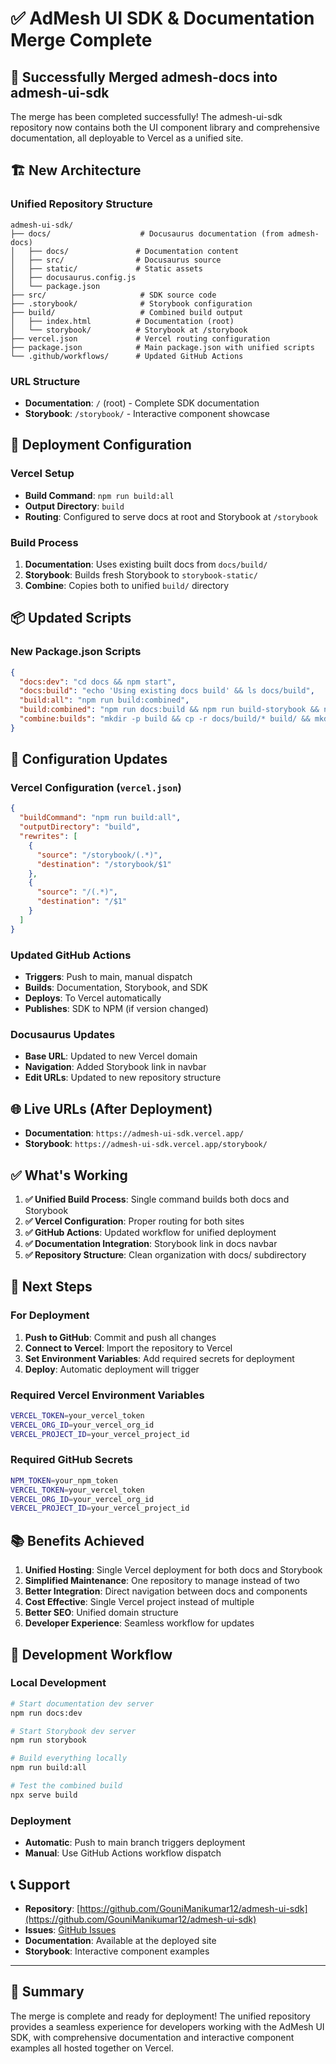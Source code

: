 # ✅ AdMesh UI SDK & Documentation Merge Complete

## 🎉 Successfully Merged admesh-docs into admesh-ui-sdk

The merge has been completed successfully! The admesh-ui-sdk repository now contains both the UI component library and comprehensive documentation, all deployable to Vercel as a unified site.

## 🏗️ New Architecture

### Unified Repository Structure
```
admesh-ui-sdk/
├── docs/                    # Docusaurus documentation (from admesh-docs)
│   ├── docs/               # Documentation content
│   ├── src/                # Docusaurus source
│   ├── static/             # Static assets
│   ├── docusaurus.config.js
│   └── package.json
├── src/                     # SDK source code
├── .storybook/              # Storybook configuration
├── build/                   # Combined build output
│   ├── index.html          # Documentation (root)
│   └── storybook/          # Storybook at /storybook
├── vercel.json             # Vercel routing configuration
├── package.json            # Main package.json with unified scripts
└── .github/workflows/      # Updated GitHub Actions
```

### URL Structure
- **Documentation**: `/` (root) - Complete SDK documentation
- **Storybook**: `/storybook/` - Interactive component showcase

## 🚀 Deployment Configuration

### Vercel Setup
- **Build Command**: `npm run build:all`
- **Output Directory**: `build`
- **Routing**: Configured to serve docs at root and Storybook at `/storybook`

### Build Process
1. **Documentation**: Uses existing built docs from `docs/build/`
2. **Storybook**: Builds fresh Storybook to `storybook-static/`
3. **Combine**: Copies both to unified `build/` directory

## 📦 Updated Scripts

### New Package.json Scripts
```json
{
  "docs:dev": "cd docs && npm start",
  "docs:build": "echo 'Using existing docs build' && ls docs/build",
  "build:all": "npm run build:combined",
  "build:combined": "npm run docs:build && npm run build-storybook && npm run combine:builds",
  "combine:builds": "mkdir -p build && cp -r docs/build/* build/ && mkdir -p build/storybook && cp -r storybook-static/* build/storybook/"
}
```

## 🔧 Configuration Updates

### Vercel Configuration (`vercel.json`)
```json
{
  "buildCommand": "npm run build:all",
  "outputDirectory": "build",
  "rewrites": [
    {
      "source": "/storybook/(.*)",
      "destination": "/storybook/$1"
    },
    {
      "source": "/(.*)",
      "destination": "/$1"
    }
  ]
}
```

### Updated GitHub Actions
- **Triggers**: Push to main, manual dispatch
- **Builds**: Documentation, Storybook, and SDK
- **Deploys**: To Vercel automatically
- **Publishes**: SDK to NPM (if version changed)

### Docusaurus Updates
- **Base URL**: Updated to new Vercel domain
- **Navigation**: Added Storybook link in navbar
- **Edit URLs**: Updated to new repository structure

## 🌐 Live URLs (After Deployment)

- **Documentation**: `https://admesh-ui-sdk.vercel.app/`
- **Storybook**: `https://admesh-ui-sdk.vercel.app/storybook/`

## ✅ What's Working

1. **✅ Unified Build Process**: Single command builds both docs and Storybook
2. **✅ Vercel Configuration**: Proper routing for both sites
3. **✅ GitHub Actions**: Updated workflow for unified deployment
4. **✅ Documentation Integration**: Storybook link in docs navbar
5. **✅ Repository Structure**: Clean organization with docs/ subdirectory

## 🚀 Next Steps

### For Deployment
1. **Push to GitHub**: Commit and push all changes
2. **Connect to Vercel**: Import the repository to Vercel
3. **Set Environment Variables**: Add required secrets for deployment
4. **Deploy**: Automatic deployment will trigger

### Required Vercel Environment Variables
```bash
VERCEL_TOKEN=your_vercel_token
VERCEL_ORG_ID=your_vercel_org_id
VERCEL_PROJECT_ID=your_vercel_project_id
```

### Required GitHub Secrets
```bash
NPM_TOKEN=your_npm_token
VERCEL_TOKEN=your_vercel_token
VERCEL_ORG_ID=your_vercel_org_id
VERCEL_PROJECT_ID=your_vercel_project_id
```

## 📚 Benefits Achieved

1. **Unified Hosting**: Single Vercel deployment for both docs and Storybook
2. **Simplified Maintenance**: One repository to manage instead of two
3. **Better Integration**: Direct navigation between docs and components
4. **Cost Effective**: Single Vercel project instead of multiple
5. **Better SEO**: Unified domain structure
6. **Developer Experience**: Seamless workflow for updates

## 🔄 Development Workflow

### Local Development
```bash
# Start documentation dev server
npm run docs:dev

# Start Storybook dev server
npm run storybook

# Build everything locally
npm run build:all

# Test the combined build
npx serve build
```

### Deployment
- **Automatic**: Push to main branch triggers deployment
- **Manual**: Use GitHub Actions workflow dispatch

## 📞 Support

- **Repository**: [https://github.com/GouniManikumar12/admesh-ui-sdk](https://github.com/GouniManikumar12/admesh-ui-sdk)
- **Issues**: [GitHub Issues](https://github.com/GouniManikumar12/admesh-ui-sdk/issues)
- **Documentation**: Available at the deployed site
- **Storybook**: Interactive component examples

---

## 🎯 Summary

The merge is complete and ready for deployment! The unified repository provides a seamless experience for developers working with the AdMesh UI SDK, with comprehensive documentation and interactive component examples all hosted together on Vercel.
